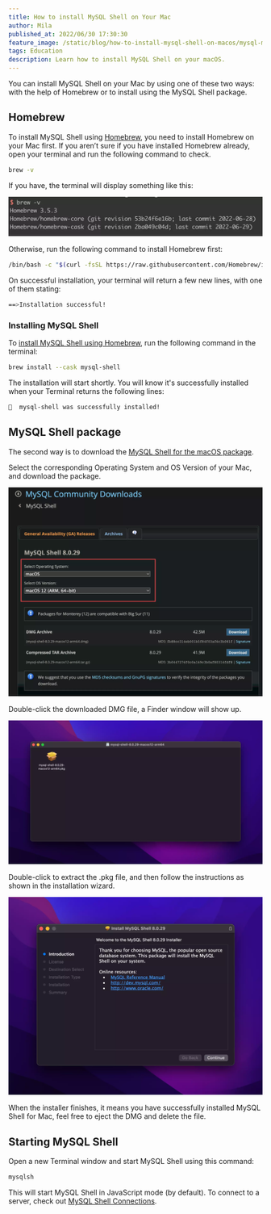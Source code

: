 ```yaml
---
title: How to install MySQL Shell on Your Mac
author: Mila
published_at: 2022/06/30 17:30:30
feature_image: /static/blog/how-to-install-mysql-shell-on-macos/mysql-mac.webp
tags: Education
description: Learn how to install MySQL Shell on your macOS.
---
```


You can install MySQL Shell on your Mac by using one of these two ways: with the help of Homebrew or to install using the MySQL Shell package.

## Homebrew

To install MySQL Shell using [Homebrew](https://brew.sh/), you need to install Homebrew on your Mac first. If you aren’t sure if you have installed Homebrew already, open your terminal and run the following command to check.

```bash
brew -v
```

If you have, the terminal will display something like this:

![_](/static/blog/how-to-install-mysql-shell-on-macos/brew-version.webp)

Otherwise, run the following command to install Homebrew first:

```bash
/bin/bash -c "$(curl -fsSL https://raw.githubusercontent.com/Homebrew/install/HEAD/install.sh)"
```

On successful installation, your terminal will return a few new lines, with one of them stating:

```bash
==>Installation successful!
```

### Installing MySQL Shell

To [install MySQL Shell using Homebrew](https://formulae.brew.sh/cask/mysql-shell), run the following command in the terminal:

```bash
brew install --cask mysql-shell
```

The installation will start shortly. You will know it's successfully installed when your Terminal returns the following lines:

```bash
🍺  mysql-shell was successfully installed!
```

## MySQL Shell package

The second way is to download the [MySQL Shell for the macOS package](https://dev.mysql.com/downloads/shell/).

Select the corresponding Operating System and OS Version of your Mac, and download the package.

![_](/static/blog/how-to-install-mysql-shell-on-macos/mac-version.webp)

Double-click the downloaded DMG file,  a Finder window will show up.

![_](/static/blog/how-to-install-mysql-shell-on-macos/mysql-shell-pkg.webp)

Double-click to extract the .pkg file, and then follow the instructions as shown in the installation wizard. 

![_](/static/blog/how-to-install-mysql-shell-on-macos/mysql-install-wizard.webp)

When the installer finishes, it means you have successfully installed MySQL Shell for Mac, feel free to eject the DMG and delete the file.

## Starting MySQL Shell

Open a new Terminal window and start MySQL Shell using this command:

```bash
mysqlsh
```

This will start MySQL Shell in JavaScript mode (by default). To connect to a server, check out [MySQL Shell Connections](https://dev.mysql.com/doc/mysql-shell/8.0/en/mysql-shell-connections.html).